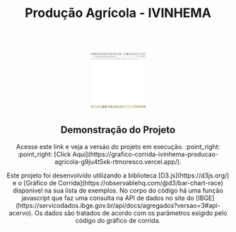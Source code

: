 <h1 align="center">Produção Agrícola - IVINHEMA</h1>

<h1 align="center">
  <br>
  <img src="img/printGrafico.jpg" alt="Grafico Corrida" height="125" width="125">
  <br>
</h1>
  
<h2 align="center">Demonstração do Projeto</h2>
<p align="center"> Acesse este link e veja a versáo do projeto em execução. :point_right: :point_right: [Click Aqui](https://grafico-corrida-ivinhema-producao-agricola-g9ju4t5xk-rtmoresco.vercel.app/).</p>



<p align="center"> Este projeto foi desenvolvido utilizando a biblioteca [D3.js](https://d3js.org/) e o [Gráfico de Corrida](https://observablehq.com/@d3/bar-chart-race) disponivel na sua lista de exemplos.
No corpo do código há uma função javascript que faz uma consulta na API de dados no site do [IBGE](https://servicodados.ibge.gov.br/api/docs/agregados?versao=3#api-acervo). Os dados são tratados de acordo com os parâmetros exigido pelo código do gráfico de corrida. </p>




